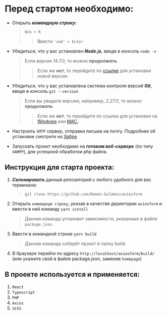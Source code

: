 # Перед стартом необходимо:
* Открыть ***командную строку:***
    > `Win + R`
    >>Ввести `'cmd' + Enter`
>           

* Убедиться, что у вас установлен ***Node.js***, введя в консоль `node -v`
    >Если версия  _14.7.0_, то можно ***продолжать***.
    >>Если же ***нет***, то перейдите по [ссылке](https://nodejs.org/en/) для установки новой версии.
    
* Убедиться, что у вас установлена система контроля версий ***Git***, введя в консоль `git --version`
    >Если вы увидели версию, например, _2.27.0_, то можно ***продолжать***.
    >>Если же ***нет***, то перейдите по ссылке для установки на [Windows](https://gitforwindows.org/) или [MAC.](https://git-scm.com/download/mac)

* Настроить `SMTP` сервер, отправки письма на почту. Подробнее об установке смотрите на [Хабре](https://habr.com/ru/post/26518/)

* Запускать проект необходимо на ***готовом веб-сервере*** (по типу `XAMPP`), для успешной обработки php файла.

## Инструкция для старта проекта:

1. ***Склонировать*** данный репозиторий с любого удобного для вас терминала:
    > `git clone https://github.com/Roman-Gulamov/axiosform`
>                     
2. Открыть `командную строку`, указав в качестве дериктории `axiosform` и ввести в ней команду `yarn install`
    > Данная команда установит зависимости, указанные в файле  `package.json`.

3. Ввести в командной строке `yarn build`
    > Данная команда соберёт проект в папку build.

4. В браузере перейти по адресу `http://localhost/axiosform/build/` (или укажите свой в файле package.json, заменив `homepage`)

## В проекте используется и применяется:
1. `React`
2. `Typescript`
3. `PHP`
4. `Axios`
5. `SCSS`